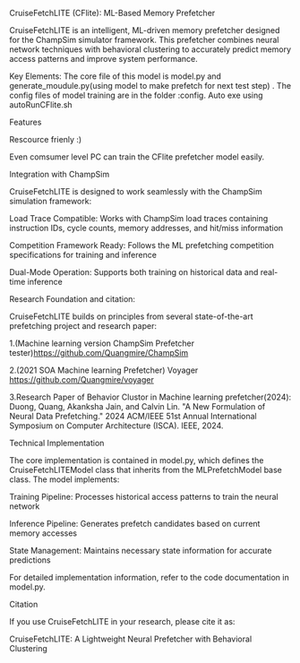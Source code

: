 CruiseFetchLITE (CFlite): ML-Based Memory Prefetcher

CruiseFetchLITE is an intelligent, ML-driven memory prefetcher designed for the ChampSim simulator framework. This prefetcher combines neural network techniques with behavioral clustering to accurately predict memory access patterns and improve system performance.

Key Elements:
The core file of this model is model.py and generate_moudule.py(using model to make prefetch for next test step) . The config files of model training are in the folder :config. 
Auto exe using autoRunCFlite.sh

Features

Rescource frienly :)

Even comsumer level PC can train the CFlite prefetcher model easily.

Integration with ChampSim

CruiseFetchLITE is designed to work seamlessly with the ChampSim simulation framework:

Load Trace Compatible: Works with ChampSim load traces containing instruction IDs, cycle counts, memory addresses, and hit/miss information

Competition Framework Ready: Follows the ML prefetching competition specifications for training and inference

Dual-Mode Operation: Supports both training on historical data and real-time inference

Research Foundation and citation:

CruiseFetchLITE builds on principles from several state-of-the-art prefetching project and research paper:

1.(Machine learning version ChampSim Prefetcher tester)https://github.com/Quangmire/ChampSim 

2.(2021 SOA Machine learning Prefetcher) Voyager https://github.com/Quangmire/voyager

3.Research Paper of Behavior Clustor in Machine learning prefetcher(2024): Duong, Quang, Akanksha Jain, and Calvin Lin. "A New Formulation of Neural Data Prefetching." 2024 ACM/IEEE 51st Annual International Symposium on Computer Architecture (ISCA). IEEE, 2024.


Technical Implementation

The core implementation is contained in model.py, which defines the CruiseFetchLITEModel class that inherits from the MLPrefetchModel base class. The model implements:

Training Pipeline: Processes historical access patterns to train the neural network

Inference Pipeline: Generates prefetch candidates based on current memory accesses

State Management: Maintains necessary state information for accurate predictions

For detailed implementation information, refer to the code documentation in model.py.

Citation

If you use CruiseFetchLITE in your research, please cite it as:

CruiseFetchLITE: A Lightweight Neural Prefetcher with Behavioral Clustering
